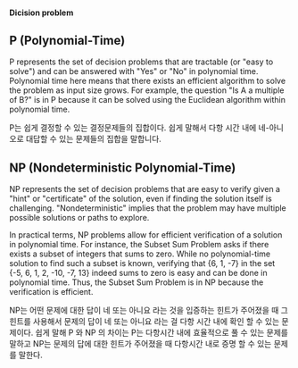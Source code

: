 #### Dicision problem 

## P (Polynomial-Time) 

P represents the set of decision problems that are tractable (or "easy to solve") and can be answered with "Yes" or "No" in polynomial time. 
Polynomial time here means that there exists an efficient algorithm to solve the problem as input size grows. 
For example, the question "Is A a multiple of B?" is in P because it can be solved using the Euclidean algorithm within polynomial time.

P는 쉽게 결정할 수 있는 결정문제들의 집합이다. 쉽게 말해서 다항 시간 내에 네-아니오로 대답할 수 있는 문제들의 집합을 말합니다.

## NP (Nondeterministic Polynomial-Time)

NP represents the set of decision problems that are easy to verify given a "hint" or "certificate" of the solution, even if finding the solution itself is challenging. 
"Nondeterministic" implies that the problem may have multiple possible solutions or paths to explore.

In practical terms, NP problems allow for efficient verification of a solution in polynomial time. 
For instance, the Subset Sum Problem asks if there exists a subset of integers that sums to zero. 
While no polynomial-time solution to find such a subset is known, verifying that {6, 1, -7} in the set {-5, 6, 1, 2, -10, -7, 13} indeed sums to zero is easy and can be done in polynomial time. 
Thus, the Subset Sum Problem is in NP because the verification is efficient.

NP는 어떤 문제에 대한 답이 네 또는 아니요 라는 것을 입증하는 힌트가 주어졌을 때 그 힌트를 사용해서 문제의 답이 네 또는 아니요 라는 걸 다항 시간 내에 확인 할 수 있는 문제이다. 
쉽게 말해 P 와 NP 의 차이는 P는 다항시간 내에 효율적으로 풀 수 있는 문제를 말하고 NP는 문제의 답에 대한 힌트가 주어졌을 때 다항시간 내로 증명 할 수 있는 문제를 말한다. 

